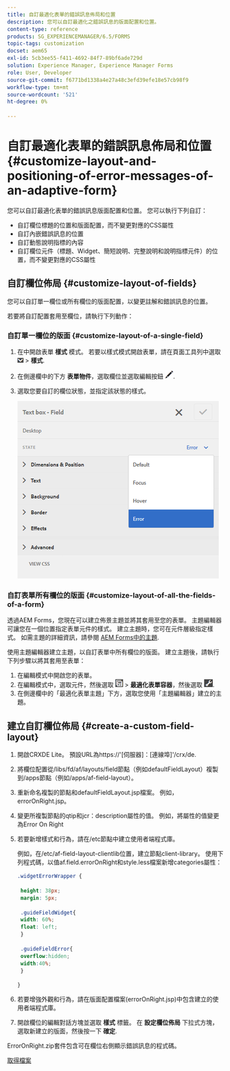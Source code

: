 ```yaml
---
title: 自訂最適化表單的錯誤訊息佈局和位置
description: 您可以自訂最適化之錯誤訊息的版面配置和位置。
content-type: reference
products: SG_EXPERIENCEMANAGER/6.5/FORMS
topic-tags: customization
docset: aem65
exl-id: 5cb3ee55-f411-4692-84f7-89bf6ade729d
solution: Experience Manager, Experience Manager Forms
role: User, Developer
source-git-commit: f6771bd1338a4e27a48c3efd39efe18e57cb98f9
workflow-type: tm+mt
source-wordcount: '521'
ht-degree: 0%

---
```


# 自訂最適化表單的錯誤訊息佈局和位置{#customize-layout-and-positioning-of-error-messages-of-an-adaptive-form}

您可以自訂最適化表單的錯誤訊息版面配置和位置。 您可以執行下列自訂：

* 自訂欄位標題的位置和版面配置，而不變更對應的CSS屬性
* 自訂內嵌錯誤訊息的位置
* 自訂動態說明指標的內容
* 自訂欄位元件（標題、Widget、簡短說明、完整說明和說明指標元件）的位置，而不變更對應的CSS屬性

## 自訂欄位佈局 {#customize-layout-of-fields}

您可以自訂單一欄位或所有欄位的版面配置，以變更註解和錯誤訊息的位置。

若要將自訂配置套用至欄位，請執行下列動作：

### 自訂單一欄位的版面 {#customize-layout-of-a-single-field}

1. 在中開啟表單 **樣式** 模式。 若要以樣式模式開啟表單，請在頁面工具列中選取 ![畫佈下拉式清單](assets/canvas-drop-down.png) > **樣式**.
1. 在側邊欄中的下方 **表單物件**，選取欄位並選取編輯按鈕 ![編輯按鈕](assets/edit-button.png).
1. 選取您要自訂的欄位狀態，並指定該狀態的樣式。

   ![指定欄位的內嵌樣式](assets/edit-error-state.png)

### 自訂表單所有欄位的版面 {#customize-layout-of-all-the-fields-of-a-form}

透過AEM Forms，您現在可以建立佈景主題並將其套用至您的表單。 主題編輯器可讓您在一個位置指定表單元件的樣式。 建立主題時，您可在元件層級指定樣式。 如需主題的詳細資訊，請參閱 [AEM Forms中的主題](../../forms/using/themes.md).

使用主題編輯器建立主題，以自訂表單中所有欄位的版面。 建立主題後，請執行下列步驟以將其套用至表單：

1. 在編輯模式中開啟您的表單。
1. 在編輯模式中，選取元件，然後選取 ![欄位層級](assets/field-level.png) > **最適化表單容器**，然後選取 ![cmppr](assets/cmppr.png).
1. 在側邊欄中的「最適化表單主題」下方，選取您使用「主題編輯器」建立的主題。

## 建立自訂欄位佈局 {#create-a-custom-field-layout}

1. 開啟CRXDE Lite。 預設URL為https://&#39;[伺服器]：[連線埠]&#39;/crx/de.
1. 將欄位配置從/libs/fd/af/layouts/field節點（例如defaultFieldLayout）複製到/apps節點（例如/apps/af-field-layout）。
1. 重新命名複製的節點和defaultFieldLayout.jsp檔案。 例如，errorOnRight.jsp。

1. 變更所複製節點的qtip和jcr：description屬性的值。 例如，將屬性的值變更為Error On Right

1. 若要新增樣式和行為，請在/etc節點中建立使用者端程式庫。

   例如，在/etc/af-field-layout-clientlib位置，建立節點client-library。 使用下列程式碼，以值af.field.errorOnRight和style.less檔案新增categories屬性：

   ```css
   .widgetErrorWrapper {
   
    height: 38px;
    margin: 5px;
   
    .guideFieldWidget{
    width: 60%;
    float: left; 
    }
   
    .guideFieldError{
    overflow:hidden;
    width:40%; 
    }
   
   }
   ```

1. 若要增強外觀和行為，請在版面配置檔案(errorOnRight.jsp)中包含建立的使用者端程式庫。
1. 開啟欄位的編輯對話方塊並選取 **樣式** 標籤。 在 **設定欄位佈局** 下拉式方塊，選取新建立的版面，然後按一下 **確定**.

ErrorOnRight.zip套件包含可在欄位右側顯示錯誤訊息的程式碼。

[取得檔案](assets/erroronright.zip)
